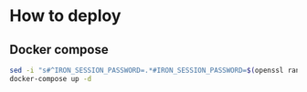 # How to deploy

## Docker compose

```sh
sed -i "s#^IRON_SESSION_PASSWORD=.*#IRON_SESSION_PASSWORD=$(openssl rand -base64 32)#" frontend/.env.production
docker-compose up -d
```